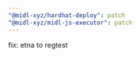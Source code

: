 ```yaml
---
"@midl-xyz/hardhat-deploy": patch
"@midl-xyz/midl-js-executor": patch
---
```


fix: etna to regtest
